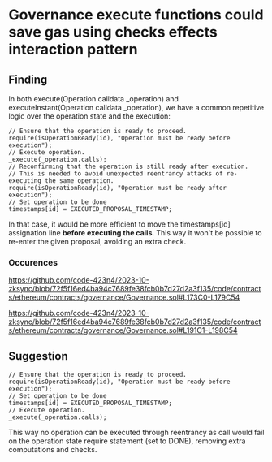 # Governance execute functions could save gas using checks effects interaction pattern

## Finding

In both execute(Operation calldata _operation) and executeInstant(Operation calldata _operation), we have a common repetitive logic over the operation state and the execution:
```
// Ensure that the operation is ready to proceed.
require(isOperationReady(id), "Operation must be ready before execution");
// Execute operation.
_execute(_operation.calls);
// Reconfirming that the operation is still ready after execution.
// This is needed to avoid unexpected reentrancy attacks of re-executing the same operation.
require(isOperationReady(id), "Operation must be ready after execution");
// Set operation to be done
timestamps[id] = EXECUTED_PROPOSAL_TIMESTAMP;
```

In that case, it would be more efficient to move the timestamps[id] assignation line **before executing the calls**. This way it won't be possible to re-enter the given proposal, avoiding an extra check.

### Occurences

https://github.com/code-423n4/2023-10-zksync/blob/72f5f16ed4ba94c7689fe38fcb0b7d27d2a3f135/code/contracts/ethereum/contracts/governance/Governance.sol#L173C0-L179C54

https://github.com/code-423n4/2023-10-zksync/blob/72f5f16ed4ba94c7689fe38fcb0b7d27d2a3f135/code/contracts/ethereum/contracts/governance/Governance.sol#L191C1-L198C54

## Suggestion

```
// Ensure that the operation is ready to proceed.
require(isOperationReady(id), "Operation must be ready before execution");
// Set operation to be done
timestamps[id] = EXECUTED_PROPOSAL_TIMESTAMP;
// Execute operation.
_execute(_operation.calls);
```

This way no operation can be executed through reentrancy as call would fail on the operation state require statement (set to DONE), removing extra computations and checks.